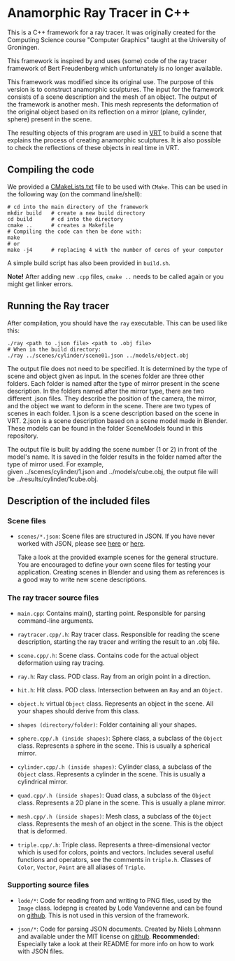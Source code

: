 # Anamorphic Ray Tracer in C++

This is a C++ framework for a ray tracer. It was originally created for the Computing Science course "Computer Graphics" taught at the University of Groningen.

This framework is inspired by and uses (some) code of the ray tracer framework of Bert Freudenberg which unfortunately is no longer available.

This framework was modified since its original use. The purpose of this version is to construct anamorphic sculptures. The input for the framework consists of a scene description and the mesh of an object. The output of the framework is another mesh. This mesh represents the deformation of the original object based on its reflection on a mirror (plane, cylinder, sphere) present in the scene.

The resulting objects of this program are used in [VRT](https://github.com/irinaB11/Virtual-Ray-Tracer-Anamorphic-Sculptures/tree/VRT-RTX-Anamorphic-Sculptures) to build a scene that explains the process of creating anamorphic sculptures. It is also possible to check the reflections of these objects in real time in VRT.

## Compiling the code

We provided a [CMakeLists.txt](CMakeLists.txt) file to be used with `CMake`.
This can be used in the following way (on the command line/shell):

```
# cd into the main directory of the framework
mkdir build   # create a new build directory
cd build      # cd into the directory
cmake ..      # creates a Makefile
# Compiling the code can then be done with:
make
# or
make -j4      # replacing 4 with the number of cores of your computer
```

A simple build script has also been provided in `build.sh`.

**Note!** After adding new `.cpp` files, `cmake ..` needs to be called again or you might get linker errors.

## Running the Ray tracer
After compilation, you should have the `ray` executable.
This can be used like this:
```
./ray <path to .json file> <path to .obj file>
# When in the build directory:
./ray ../scenes/cylinder/scene01.json ../models/object.obj
```
The output file does not need to be specified. It is determined by the type of scene and object given as input. In the scenes folder are three other folders. Each folder is named after the type of mirror present in the scene description. In the folders named after the mirror type, there are two different .json files. They describe the position of the camera, the mirror, and the object we want to deform in the scene. There are two types of scenes in each folder. 1.json is a scene description based on the scene in VRT. 2.json is a scene description based on a scene model made in Blender. These models can be found in the folder SceneModels found in this repository.

The output file is built by adding the scene number (1 or 2) in front of the model's name. It is saved in the folder results in the folder named after the type of mirror used. For example, given ../scenes/cylinder/1.json and ../models/cube.obj, the output file will be ../results/cylinder/1cube.obj.

## Description of the included files

### Scene files
* `scenes/*.json`: Scene files are structured in JSON. If you have never
    worked with JSON, please see [here](https://en.wikipedia.org/wiki/JSON#Data_types_and_syntax) or [here](https://www.json.org).

    Take a look at the provided example scenes for the general structure.
    You are encouraged to define your own scene files for testing your
    application. Creating scenes in Blender and using them as references is a good way to write new scene descriptions.

### The ray tracer source files

* `main.cpp`: Contains main(), starting point. Responsible for parsing
    command-line arguments.

* `raytracer.cpp/.h`: Ray tracer class. Responsible for reading the scene description, starting the ray tracer and writing the result to an .obj file.

* `scene.cpp/.h`: Scene class. Contains code for the actual object deformation using ray tracing.

* `ray.h`: Ray class. POD class. Ray from an origin point in a direction.

* `hit.h`: Hit class. POD class. Intersection between an `Ray` and an `Object`.

* `object.h`: virtual `Object` class. Represents an object in the scene.
    All your shapes should derive from this class.

* `shapes (directory/folder)`: Folder containing all your shapes.

* `sphere.cpp/.h (inside shapes)`: Sphere class, a subclass of the `Object` class. Represents a sphere in the scene. This is usually a spherical mirror.

* `cylinder.cpp/.h (inside shapes)`: Cylinder class, a subclass of the `Object` class. Represents a cylinder in the scene. This is usually a cylindrical mirror.

* `quad.cpp/.h (inside shapes)`: Quad class, a subclass of the `Object` class. Represents a 2D plane in the scene. This is usually a plane mirror.

* `mesh.cpp/.h (inside shapes)`: Mesh class, a subclass of the `Object` class. Represents the mesh of an object in the scene. This is the object that is deformed.

* `triple.cpp/.h`: Triple class. Represents a three-dimensional vector which is used for colors, points and vectors.
    Includes several useful functions and operators, see the comments in `triple.h`.
    Classes of `Color`, `Vector`, `Point` are all aliases of `Triple`.

### Supporting source files

* `lode/*`: Code for reading from and writing to PNG files,
    used by the `Image` class.
     lodepng is created by Lode Vandevenne and can be found on [github](https://github.com/lvandeve/lodepng).
     This is not used in this version of the framework.

* `json/*`: Code for parsing JSON documents.
    Created by Niels Lohmann and available under the MIT license on  [github](https://github.com/nlohmann/json).
    **Recommended:** Especially take a look at their README for more info on how to work with JSON files.
